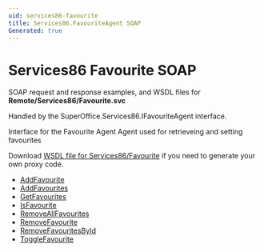 ```yaml
---
uid: services86-favourite
title: Services86.FavouriteAgent SOAP
Generated: true
---
```


# Services86 Favourite SOAP

SOAP request and response examples, and WSDL files for **Remote/Services86/Favourite.svc**

Handled by the <see cref="T:SuperOffice.Services86.IFavouriteAgent">SuperOffice.Services86.IFavouriteAgent</see> interface.

Interface for the Favourite Agent
Agent used for retrieveing and setting favourites

Download [WSDL file for Services86/Favourite](../Services86-Favourite.md) if you need to generate your own proxy code.

* [AddFavourite](AddFavourite.md)
* [AddFavourites](AddFavourites.md)
* [GetFavourites](GetFavourites.md)
* [IsFavourite](IsFavourite.md)
* [RemoveAllFavourites](RemoveAllFavourites.md)
* [RemoveFavourite](RemoveFavourite.md)
* [RemoveFavouritesById](RemoveFavouritesById.md)
* [ToggleFavourite](ToggleFavourite.md)
